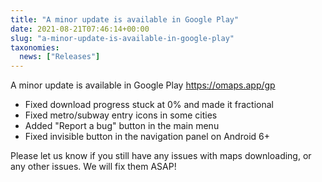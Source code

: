 ```yaml
---
title: "A minor update is available in Google Play"
date: 2021-08-21T07:46:14+00:00
slug: "a-minor-update-is-available-in-google-play"
taxonomies:
  news: ["Releases"]
---
```


A minor update is available in Google Play <https://omaps.app/gp>

* Fixed download progress stuck at 0% and made it fractional
* Fixed metro/subway entry icons in some cities
* Added "Report a bug" button in the main menu
* Fixed invisible button in the navigation panel on Android 6+

Please let us know if you still have any issues with maps downloading, or any other issues. We will fix them ASAP!
